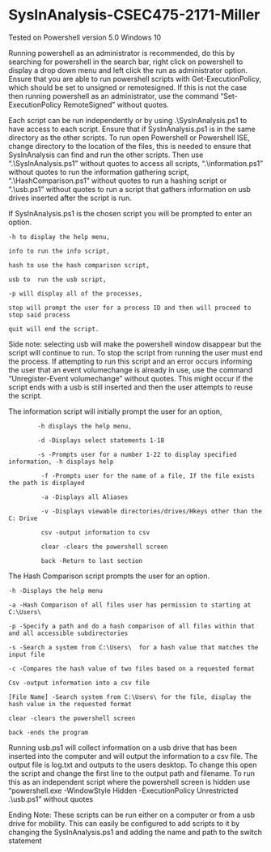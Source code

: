 # SysInAnalysis-CSEC475-2171-Miller
Tested on Powershell version 5.0 Windows 10

Running powershell as an administrator is recommended, do this by searching for powershell in the search bar, right click on powershell to display a drop down menu and left click the run as administrator option. Ensure that you are able to run powershell scripts with Get-ExecutionPolicy, which should be set to unsigned or remotesigned. If this is not the case then running powershell as an administrator, use the command “Set-ExecutionPolicy RemoteSigned” without quotes.
 
Each script can be run independently or by using .\SysInAnalysis.ps1 to have access to each script.  Ensure that if SysInAnalysis.ps1 is in the same directory as the other scripts. To run open Powershell or Powershell ISE, change directory to the location of the files, this is needed to ensure that SysInAnalysis can find and run the other scripts. Then use “.\SysInAnalysis.ps1” without quotes to access all scripts, “.\information.ps1” without quotes  to run the information gathering script, “.\HashComparison.ps1” without quotes  to run a hashing script or “.\usb.ps1”  without quotes  to run a script that gathers information on usb drives inserted after the script is run.

If SysInAnalysis.ps1 is the chosen script you will be prompted to enter an option. 
 
 	-h to display the help menu, 
 
 	info to run the info script, 
 
 	hash to use the hash comparison script, 
 
 	usb to  run the usb script, 
 
	-p will display all of the processes, 
 
 	stop will prompt the user for a process ID and then will proceed to stop said process 
 
 	quit will end the script. 

Side note: selecting usb will make the powershell window disappear but the script will continue to run. To stop the script from running the user must end the process. If attempting to run this script and an error occurs informing the user that an event volumechange is already in use, use the command “Unregister-Event volumechange” without quotes.  This might occur if the script ends with a usb is still inserted and then the user attempts to reuse the script.

The information script will initially prompt the user for an option, 

            -h displays the help menu, 
	    
            -d -Displays select statements 1-18
	    
            -s -Prompts user for a number 1-22 to display specified information, -h displays help
	    
             -f -Prompts user for the name of a file, If the file exists the path is displayed
	     
             -a -Displays all Aliases
	     
             -v -Displays viewable directories/drives/Hkeys other than the C: Drive
	     
             csv -output information to csv
	     
             clear -clears the powershell screen
	     
             back -Return to last section

The Hash Comparison script prompts the user for an option.

	-h -Displays the help menu

	-a -Hash Comparison of all files user has permission to starting at C:\Users\

	-p -Specify a path and do a hash comparison of all files within that and all accessible subdirectories

	-s -Search a system from C:\Users\  for a hash value that matches the input file

	-c -Compares the hash value of two files based on a requested format

	Csv -output information into a csv file

	[File Name] -Search system from C:\Users\ for the file, display the hash value in the requested format

	clear -clears the powershell screen

	back -ends the program

Running usb.ps1 will collect information on a usb drive that has been inserted into the computer and will output the information to a csv file. The output file is log.txt and outputs to the users desktop. To change this open the script and change the first line to the output path and filename. To run this as an independent script where the powershell screen is hidden use “powershell.exe -WindowStyle Hidden -ExecutionPolicy Unrestricted .\usb.ps1” without quotes

Ending Note:
These scripts can be run either on a computer or from a usb drive for mobility. This can easily be configured to add scripts to it by changing the SysInAnalysis.ps1 and adding the name and path to the switch statement

